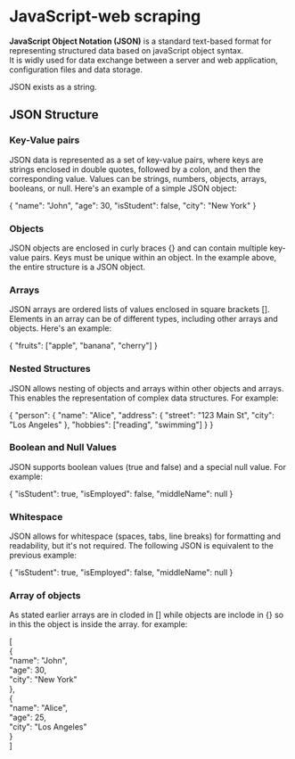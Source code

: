 <h1>JavaScript-web scraping</h1>
<p><strong>JavaScript Object Notation (JSON)</strong> is a standard text-based format for representing structured data based on javaScript object syntax.<br>It is widly used for data exchange between a server and web application, configuration files and data storage.</p>
<p>JSON exists as a string.</p>
<h2>JSON Structure</h2>
<h3>Key-Value pairs</h3>
<p>JSON data is represented as a set of key-value pairs, where keys are strings enclosed in double quotes, followed by a colon, and then the corresponding value. Values can be strings, numbers, objects, arrays, booleans, or null. Here's an example of a simple JSON object:</p>
<p>
{
  "name": "John",
  "age": 30,
  "isStudent": false,
  "city": "New York"
}
</p>
<h3>Objects</h3>
<p>JSON objects are enclosed in curly braces {} and can contain multiple key-value pairs. Keys must be unique within an object. In the example above, the entire structure is a JSON object.</p>
<h3>Arrays</h3>
<p>JSON arrays are ordered lists of values enclosed in square brackets []. Elements in an array can be of different types, including other arrays and objects. Here's an example:</p>
<p>
{
  "fruits": ["apple", "banana", "cherry"]
}
</p>
<h3>Nested Structures</h3>
<p>JSON allows nesting of objects and arrays within other objects and arrays. This enables the representation of complex data structures. For example:</p>
<p>
{
  "person": {
    "name": "Alice",
    "address": {
      "street": "123 Main St",
      "city": "Los Angeles"
    },
    "hobbies": ["reading", "swimming"]
  }
}
</p>
<h3>Boolean and Null Values</h3>
<p>JSON supports boolean values (true and false) and a special null value. For example:</p>
<p>
{
  "isStudent": true,
  "isEmployed": false,
  "middleName": null
}
</p>
<h3>Whitespace</h3>
<p>JSON allows for whitespace (spaces, tabs, line breaks) for formatting and readability, but it's not required. The following JSON is equivalent to the previous example:</p>
<p>
{
  "isStudent": true,
  "isEmployed": false,
  "middleName": null
}
</p>
<h3>Array of objects</h3>
<p>As stated earlier arrays are in cloded in [] while objects are inclode in {} so in this the object is inside the array. for example:</p>
<p>
[<br>
  {<br>
    "name": "John",<br>
    "age": 30,<br>
    "city": "New York"<br>
  },<br>
  {<br>
    "name": "Alice",<br>
    "age": 25,<br>
    "city": "Los Angeles"<br>
  }<br>
]
</p>
